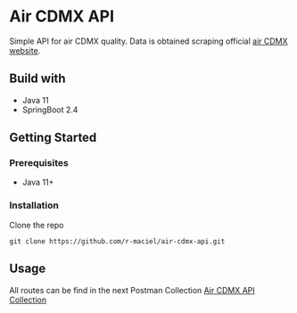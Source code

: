# Air CDMX API
Simple API for air CDMX quality. Data is obtained scraping official  [air CDMX website](http://aire.cdmx.gob.mx "official air CDMX website").

## Build with
- Java 11
- SpringBoot 2.4

## Getting Started

### Prerequisites
- Java 11+

### Installation
Clone the repo
```
git clone https://github.com/r-maciel/air-cdmx-api.git
```

## Usage
All routes can be find in the next Postman Collection
[Air CDMX API Collection](https://www.getpostman.com/collections/94f2c660a713b5873ff3 "Air CDMX API")